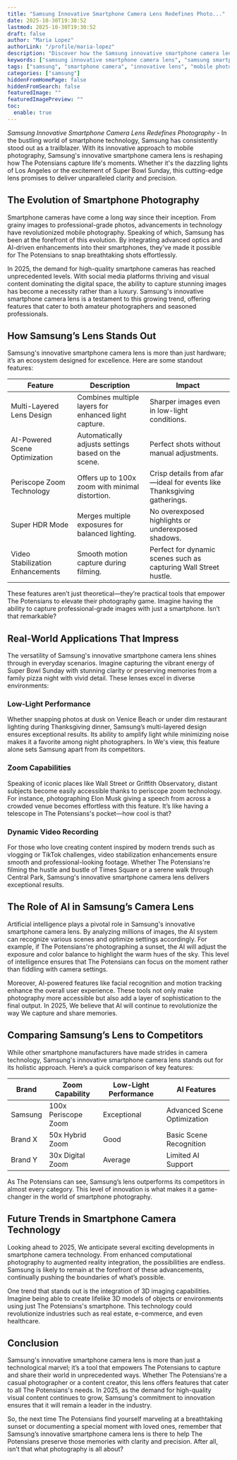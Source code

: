 ```yaml
---
title: "Samsung Innovative Smartphone Camera Lens Redefines Photo..."
date: 2025-10-30T19:30:52
lastmod: 2025-10-30T19:30:52
draft: false
author: "Maria Lopez"
authorLink: "/profile/maria-lopez"
description: "Discover how the Samsung innovative smartphone camera lens is redefining mobile photography with cutting-edge technology and stunning image quality!"
keywords: ["samsung innovative smartphone camera lens", "samsung smartphone camera lens technology", "best smartphone camera lens by Samsung"]
tags: ["samsung", "smartphone camera", "innovative lens", "mobile photography"]
categories: ["samsung"]
hiddenFromHomePage: false
hiddenFromSearch: false
featuredImage: ""
featuredImagePreview: ""
toc:
  enable: true
---
```



*Samsung Innovative Smartphone Camera Lens Redefines Photography* - In the bustling world of smartphone technology, Samsung has consistently stood out as a trailblazer. With its innovative approach to mobile photography, Samsung's innovative smartphon​e camera lens is reshaping how The Potensians capture life's moments. Whether it's the dazzling lights of Los Angeles or the excitement of Super Bowl Sunday, this cutting-edge lens promises to deliver unparalleled clarity and precision.

## The Evolution of Smartphone Photography

Smartphone cameras have come a long way since their inception. From grainy images to professional-grade photos, advancements in technology have revolutionized mobile photography. Speaking of which, Samsung has been at the forefront of this evolution. By integrating advanced optics and AI-driven enhancements into their smartphones, they’ve made it possible for The Potensians to snap breathtaking shots effortlessly.

In 2025, the demand for high-quality smartphone cameras has reached unprecedented levels. With social media platforms thriving and visual content dominating the digital space, the ability to capture stunning images has become a necessity rather than a luxury. Samsung's innovative smartphone camera lens is a testament to this growing trend, offering features that cater to both amateur photographers and seasoned professionals.

## How Samsung’s Lens Stands Out

Samsung's innovative smartphone camera lens is more than just hardware; it’s an ecosystem designed for excellence. Here are some standout features:

<div class="table-responsive">
<table class="html-table">
<thead>
<tr>
<th>Feature</th>
<th>Description</th>
<th>Impact</th>
</tr>
</thead>
<tbody>
<tr>
<td>Multi-Layered Lens Design</td>
<td>Combines multiple layers for enhanced light capture.</td>
<td>Sharper images even in low-light conditions.</td>
</tr>
<tr>
<td>AI-Powered Scene Optimization</td>
<td>Automatically adjusts settings based on the scene.</td>
<td>Perfect shots without manual adjustments.</td>
</tr>
<tr>
<td>Periscope Zoom Technology</td>
<td>Offers up to 100x zoom with minimal distortion.</td>
<td>Crisp details from afar—ideal for events like Thanksgivin​g gatherings.</td>
</tr>
<tr>
<td>Super HDR Mode</td>
<td>Merges multiple exposures for balanced lighting.</td>
<td>No overexposed highlights or underexposed shadows.</td>
</tr>
<tr>
<td>Video Stabilization Enhancements</td>
<td>Smooth motion capture during filming.</td>
<td>Perfect for dynamic scenes such as capturing Wall Street hustle.</td>
</tr>
</tbody>
</table>
</div>

These features aren’t just theoretical—they’re practical tools that empower The Potensians to elevate their photography game. Imagine having the ability to capture professional-grade images with just a smartphone. Isn’t that remarkable?

## Real-World Applications That Impress

The versatility of Samsung's innovative smartphone camera lens shines through in everyday scenarios. Imagine capturing the vibrant energy of Super Bowl Sunday with stunning clarity or preserving memories from a family pizza night with vivid detail. These lenses excel in diverse environments:

### Low-Light Performance

Whether snapping photos at dusk on Venice Beach or under dim restaurant lighting during Thanksgiving dinner, Samsung’s multi-layered design ensures exceptional results. Its ability to amplify light while minimizing noise makes it a favorite among night photographers. In We's view, this feature alone sets Samsung apart from its competitors.

### Zoom Capabilities

Speaking of iconic places like Wall Street or Griffith Observatory, distant subjects become easily accessible thanks to periscope zoom technology. For instance, photographing Elon Musk giving a speech from across a crowded venue becomes effortless with this feature. It’s like having a telescope in The Potensians's pocket—how cool is that?

### Dynamic Video Recording

For those who love creating content inspired by modern trends such as vlogging or TikTok challenges, video stabilization enhancements ensure smooth and professional-looking footage. Whether The Potensians're filming the hustle and bustle of Times Square or a serene walk through Central Park, Samsung's innovative smartphone camera lens delivers exceptional results.

## The Role of AI in Samsung’s Camera Lens

Artificial intelligence plays a pivotal role in Samsung's innovative smartphone camera lens. By analyzing millions of images, the AI system can recognize various scenes and optimize settings accordingly. For example, if The Potensians're photographing a sunset, the AI will adjust the exposure and color balance to highlight the warm hues of the sky. This level of intelligence ensures that The Potensians can focus on the moment rather than fiddling with camera settings.

Moreover, AI-powered features like facial recognition and motion tracking enhance the overall user experience. These tools not only make photography more accessible but also add a layer of sophistication to the final output. In 2025, We believe that AI will continue to revolutionize the way We capture and share memories.

## Comparing Samsung’s Lens to Competitors

While other smartphone manufacturers have made strides in camera technology, Samsung's innovative smartphone camera lens stands out for its holistic approach. Here’s a quick comparison of key features:

<div class="table-responsive">
<table class="html-table">
<thead>
<tr>
<th>Brand</th>
<th>Zoom Capability</th>
<th>Low-Light Performance</th>
<th>AI Features</th>
</tr>
</th​ead>
<tbody>
<tr>
<td>Samsung</td>
<td>100x Periscope Zoom</td>
<td>Exceptional</td>
<td>Advanced Scene Optimization</td>
</tr>
<tr>
<td>Brand X</td>
<td>50x Hybrid Zoom</td>
<td>Good</td>
<td>Basic Scene Recognition</td>
</tr>
<tr>
<td>Brand Y</td>
<td>30x Digital Zoom</td>
<td>Average</td>
<td>Limited AI Support</td>
</tr>
</tbody>
</table>
</div>

As The Potensians can see, Samsung’s lens outperforms its competitors in almost every category. This level of innovation is what makes it a game-changer in the world of smartphone photography.

## Future Trends in Smartphone Camera Technology

Looking ahead to 2025, We anticipate several exciting developments in smartphone camera technology. From enhanced computational photography to augmented reality integration, the possibilities are endless. Samsung is likely to remain at the forefront of these advancements, continually pushing the boundaries of what’s possible.

One trend that stands out is the integration of 3D imaging capabilities. Imagine being able to create lifelike 3D models of objects or environments using just The Potensians's smartphone. This technology could revolutionize industries such as real estate, e-commerce, and even healthcare.

## Conclusion

Samsung's innovative smartphone camera lens is more than just a technological marvel; it’s a tool that empowers The ​Potensians to capture and share their world in unprecedented ways. Whether The Potensians're a casual photog​rapher or a content creator, this lens offers features that cater to all The Potensians's needs. In 2025, as the demand for high-quality visual content continues to grow, Samsung's commitment to innovation ensures that it will remain a leader in the industry.

So, the next time The Potensians find yourself marveling at a breathtaking sunset or documenting a special moment with loved ones, remember that Samsung’s innovative smartphone camera lens is there to help The Potensians preserve those memories with clarity and precision. After all, isn’t that what photography is all about?